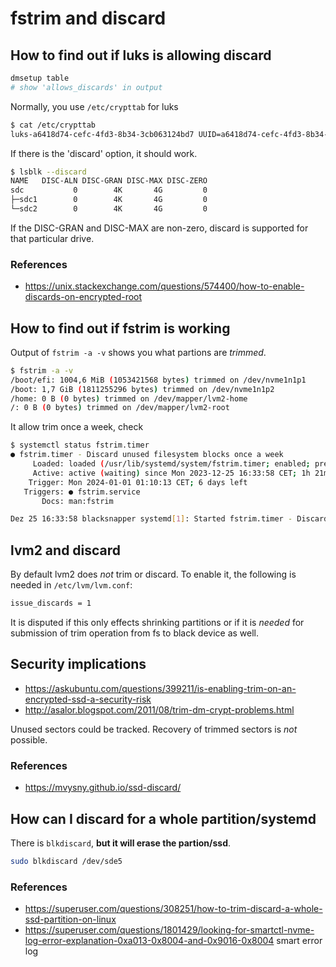 # fstrim and discard

## How to find out if luks is allowing discard

```bash
dmsetup table
# show 'allows_discards' in output
```

Normally, you use `/etc/crypttab` for luks

```bash
$ cat /etc/crypttab
luks-a6418d74-cefc-4fd3-8b34-3cb063124bd7 UUID=a6418d74-cefc-4fd3-8b34-3cb063124bd7 none discard
```

If there is the 'discard' option, it should work.

```bash
$ lsblk --discard
NAME   DISC-ALN DISC-GRAN DISC-MAX DISC-ZERO
sdc           0        4K       4G         0
├─sdc1        0        4K       4G         0
└─sdc2        0        4K       4G         0
```

If the DISC-GRAN and DISC-MAX are non-zero, discard is supported for that particular drive.

### References

* https://unix.stackexchange.com/questions/574400/how-to-enable-discards-on-encrypted-root

## How to find out if fstrim is working

Output of `fstrim -a -v` shows you what partions are _trimmed_.

```bash
$ fstrim -a -v
/boot/efi: 1004,6 MiB (1053421568 bytes) trimmed on /dev/nvme1n1p1
/boot: 1,7 GiB (1811255296 bytes) trimmed on /dev/nvme1n1p2
/home: 0 B (0 bytes) trimmed on /dev/mapper/lvm2-home
/: 0 B (0 bytes) trimmed on /dev/mapper/lvm2-root
```

It allow trim once a week, check

```bash
$ systemctl status fstrim.timer
● fstrim.timer - Discard unused filesystem blocks once a week
     Loaded: loaded (/usr/lib/systemd/system/fstrim.timer; enabled; preset: enabled)
     Active: active (waiting) since Mon 2023-12-25 16:33:58 CET; 1h 21min ago
    Trigger: Mon 2024-01-01 01:10:13 CET; 6 days left
   Triggers: ● fstrim.service
       Docs: man:fstrim

Dez 25 16:33:58 blacksnapper systemd[1]: Started fstrim.timer - Discard unused filesystem blocks once a week.
```

## lvm2 and discard

By default lvm2 does _not_ trim or discard. To enable it, the following is needed in `/etc/lvm/lvm.conf`:

```bash
issue_discards = 1
```

It is disputed if this only effects shrinking partitions or if it is _needed_ for submission of trim operation from fs to black device as well.

## Security implications

* https://askubuntu.com/questions/399211/is-enabling-trim-on-an-encrypted-ssd-a-security-risk
* http://asalor.blogspot.com/2011/08/trim-dm-crypt-problems.html

Unused sectors could be tracked. Recovery of trimmed sectors is _not_ possible.

### References

* https://mvysny.github.io/ssd-discard/

## How can I discard for a whole partition/systemd

There is `blkdiscard`, **but it will erase the partion/ssd**.

```bash
sudo blkdiscard /dev/sde5
```

### References

* https://superuser.com/questions/308251/how-to-trim-discard-a-whole-ssd-partition-on-linux
* https://superuser.com/questions/1801429/looking-for-smartctl-nvme-log-error-explanation-0xa013-0x8004-and-0x9016-0x8004 smart error log

```bash
```

```bash
```

```bash
```

```bash
```

